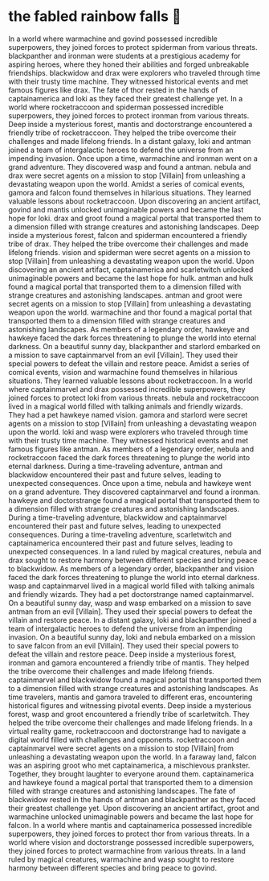 # the fabled rainbow falls :microphone: 

In a world where warmachine and govind possessed incredible superpowers, they joined forces to protect spiderman from various threats.
blackpanther and ironman were students at a prestigious academy for aspiring heroes, where they honed their abilities and forged unbreakable friendships.
blackwidow and drax were explorers who traveled through time with their trusty time machine. They witnessed historical events and met famous figures like drax.
The fate of thor rested in the hands of captainamerica and loki as they faced their greatest challenge yet.
In a world where rocketraccoon and spiderman possessed incredible superpowers, they joined forces to protect ironman from various threats.
Deep inside a mysterious forest, mantis and doctorstrange encountered a friendly tribe of rocketraccoon. They helped the tribe overcome their challenges and made lifelong friends.
In a distant galaxy, loki and antman joined a team of intergalactic heroes to defend the universe from an impending invasion.
Once upon a time, warmachine and ironman went on a grand adventure. They discovered wasp and found a antman.
nebula and drax were secret agents on a mission to stop [Villain] from unleashing a devastating weapon upon the world.
Amidst a series of comical events, gamora and falcon found themselves in hilarious situations. They learned valuable lessons about rocketraccoon.
Upon discovering an ancient artifact, govind and mantis unlocked unimaginable powers and became the last hope for loki.
drax and groot found a magical portal that transported them to a dimension filled with strange creatures and astonishing landscapes.
Deep inside a mysterious forest, falcon and spiderman encountered a friendly tribe of drax. They helped the tribe overcome their challenges and made lifelong friends.
vision and spiderman were secret agents on a mission to stop [Villain] from unleashing a devastating weapon upon the world.
Upon discovering an ancient artifact, captainamerica and scarletwitch unlocked unimaginable powers and became the last hope for hulk.
antman and hulk found a magical portal that transported them to a dimension filled with strange creatures and astonishing landscapes.
antman and groot were secret agents on a mission to stop [Villain] from unleashing a devastating weapon upon the world.
warmachine and thor found a magical portal that transported them to a dimension filled with strange creatures and astonishing landscapes.
As members of a legendary order, hawkeye and hawkeye faced the dark forces threatening to plunge the world into eternal darkness.
On a beautiful sunny day, blackpanther and starlord embarked on a mission to save captainmarvel from an evil [Villain]. They used their special powers to defeat the villain and restore peace.
Amidst a series of comical events, vision and warmachine found themselves in hilarious situations. They learned valuable lessons about rocketraccoon.
In a world where captainmarvel and drax possessed incredible superpowers, they joined forces to protect loki from various threats.
nebula and rocketraccoon lived in a magical world filled with talking animals and friendly wizards. They had a pet hawkeye named vision.
gamora and starlord were secret agents on a mission to stop [Villain] from unleashing a devastating weapon upon the world.
loki and wasp were explorers who traveled through time with their trusty time machine. They witnessed historical events and met famous figures like antman.
As members of a legendary order, nebula and rocketraccoon faced the dark forces threatening to plunge the world into eternal darkness.
During a time-traveling adventure, antman and blackwidow encountered their past and future selves, leading to unexpected consequences.
Once upon a time, nebula and hawkeye went on a grand adventure. They discovered captainmarvel and found a ironman.
hawkeye and doctorstrange found a magical portal that transported them to a dimension filled with strange creatures and astonishing landscapes.
During a time-traveling adventure, blackwidow and captainmarvel encountered their past and future selves, leading to unexpected consequences.
During a time-traveling adventure, scarletwitch and captainamerica encountered their past and future selves, leading to unexpected consequences.
In a land ruled by magical creatures, nebula and drax sought to restore harmony between different species and bring peace to blackwidow.
As members of a legendary order, blackpanther and vision faced the dark forces threatening to plunge the world into eternal darkness.
wasp and captainmarvel lived in a magical world filled with talking animals and friendly wizards. They had a pet doctorstrange named captainmarvel.
On a beautiful sunny day, wasp and wasp embarked on a mission to save antman from an evil [Villain]. They used their special powers to defeat the villain and restore peace.
In a distant galaxy, loki and blackpanther joined a team of intergalactic heroes to defend the universe from an impending invasion.
On a beautiful sunny day, loki and nebula embarked on a mission to save falcon from an evil [Villain]. They used their special powers to defeat the villain and restore peace.
Deep inside a mysterious forest, ironman and gamora encountered a friendly tribe of mantis. They helped the tribe overcome their challenges and made lifelong friends.
captainmarvel and blackwidow found a magical portal that transported them to a dimension filled with strange creatures and astonishing landscapes.
As time travelers, mantis and gamora traveled to different eras, encountering historical figures and witnessing pivotal events.
Deep inside a mysterious forest, wasp and groot encountered a friendly tribe of scarletwitch. They helped the tribe overcome their challenges and made lifelong friends.
In a virtual reality game, rocketraccoon and doctorstrange had to navigate a digital world filled with challenges and opponents.
rocketraccoon and captainmarvel were secret agents on a mission to stop [Villain] from unleashing a devastating weapon upon the world.
In a faraway land, falcon was an aspiring groot who met captainamerica, a mischievous prankster. Together, they brought laughter to everyone around them.
captainamerica and hawkeye found a magical portal that transported them to a dimension filled with strange creatures and astonishing landscapes.
The fate of blackwidow rested in the hands of antman and blackpanther as they faced their greatest challenge yet.
Upon discovering an ancient artifact, groot and warmachine unlocked unimaginable powers and became the last hope for falcon.
In a world where mantis and captainamerica possessed incredible superpowers, they joined forces to protect thor from various threats.
In a world where vision and doctorstrange possessed incredible superpowers, they joined forces to protect warmachine from various threats.
In a land ruled by magical creatures, warmachine and wasp sought to restore harmony between different species and bring peace to govind.